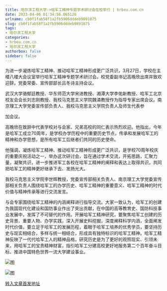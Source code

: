 ```yaml
---
title: 哈尔滨工程大学->哈军工精神专题学术研讨会在校举行 | hrbeu.com.cn
date: 2023-04-06 01:34:56.065126
urlname: cb0f1fab58f1a2fb5906dddeb9891075
slug: cb0f1fab58f1a2fb5906dddeb9891075
tags: 
- 哈尔滨工程大学
categories:
- hrbeu.com.cn
- 哈尔滨工程大学
authorbox: false
sidebar: false
---
```

为进一步凝炼哈军工精神、推动哈军工精神形成更广泛共识，3月27日，学校在主楼八楼大会议室举行哈军工精神专题学术研讨会。校党委副书记高晚欣出席并致欢迎辞。党委常委、宣传部部长吕冬诗主持会议。

武汉大学骆郁廷教授、华东师范大学宋进教授、湘潭大学李佑新教授、哈军工北京校友会会长刘志刚教授、我校马克思主义学院魏潾教授作为指导专家出席会议。南京理工大学党委宣传部负责人、我校马克思主义学院负责人及师生代表参
<!--more-->
加会议。

高晚欣在致辞中代表学校对与会家、兄弟高校的同仁表示热烈欢迎。他指出，今年是哈军工成立70周年，是学校办学历程中的重要历史节点，传承和发展哈军工的精神和办学思想，是所有哈军工后继者们共同的历史使命。

他强调，凝炼哈军工精神、推动哈军工精神形成更广泛共识，是学校70周年校庆的重要庆祝活动之一，举办这次研讨会，旨在通过学术交流，开拓思路，汇聚力量，凝聚共识，进一步推进军工各校在哈军工精神的阐释和表达上取得共识，共同把哈军工的精神更好继承下去、发扬光大。

我校马克思主义学院李世辉教授，党委宣传部相关负责人、南京理工大学党委宣传部相关负责人围绕哈军工的办学历史、哈军工精神的重要意义、哈军工精神的时代价值与精神传承等进行交流发言。

与会专家围绕哈军工精神的内涵阐释进行指导交流。大家一致认为，哈军工的创建为我国现代化建设和国防事业作出了突出贡献，在中国的高等教育史、国防科技事业发展中，发挥了不可替代的作用。开展哈军工精神研究，要聚焦哈军工创建的历史背景、重要人物、办学实践，深入开展史料挖掘，深度阐释科学内涵，全面阐发时代价值，要立足于哈军工的发展历程，着眼于哈军工培养的优秀学员，要坚持历史与现实相结合，多样与统一相结合，形成具有独特标识的哈军工精神。哈军工精神反映了一代代哈军工人的精神品格，研究历史是为了更好的观照现实、引领未来，用哈军工的宝贵精神财富，指引哈军工分建高校更好地服务第二个百年奋斗目标、推进中国特色世界一流大学建设事业。

![图](http://gongxue.cn/__local/E/56/79/76F61A69264F7074EFE407C1145_719471FB_34B1C.jpg)

![图](http://gongxue.cn/__local/7/D8/76/E6BE6065880E66F848DD837DD53_0A98D0E0_5C4E3.jpg)

[转入文章首发地址](http://gongxue.cn/info/1141/75156.htm)